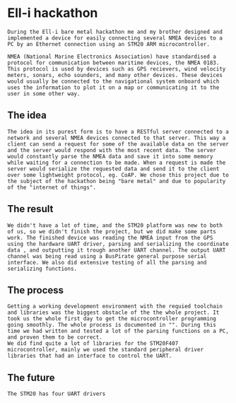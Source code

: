 Ell-i hackathon
===============

	During the Ell-i bare metal hackathon me and my brother designed and implemented a device for easily connecting several NMEA devices to a PC by an Ethernet connection using an STM20 ARM microcontroller.

	NMEA (National Marine Electronics Association) have standardised a protocol for communication between maritime devices, the NMEA 0183. This protocol is used by devices such as GPS recievers, wind velocity meters, sonars, echo sounders, and many other devices. These devices would usually be connected to the navigational system onboard which uses the information to plot it on a map or communicating it to the user in some other way. 

The idea
--------

	The idea in its purest form is to have a RESTful server connected to a network and several NMEA devices connected to that server. This way a client can send a request for some of the available data on the server and the server would respond with the most recent data. The server would constantly parse the NMEA data and save it into some memory while waiting for a connection to be made. When a request is made the server would serialize the requested data and send it to the client over some lightweight protocol, eg. CoAP. We chose this project due to the subject of the hackathon being "bare metal" and due to popularity of the "internet of things".

The result
----------
	We didn't have a lot of time, and the STM20 platform was new to both of us, so we didn't finish the project, but we did make some parts work. The finished device was reading the NMEA input from the GPS using the hardware UART driver, parsing and serializing the coordinate data , and outputting it trough another UART channel. The output UART channel was being read using a BusPirate general purpose serial interface. We also did extensive testing of all the parsing and serializing functions.

The process
-----------
	Getting a working development environment with the requied toolchain and libraries was the biggest obstacle of the the whole project. It took us the whole first day to get the microcontroller programming going smoothly. The whole process is documented in "". During this time we had written and tested a lot of the parsing functions on a PC, and proven them to be correct.
	We did find quite a lot of libraries for the STM20F407 microcontroller, mainly we used the standard peripheral driver libraries that had an interface to control the UART. 

The future
----------

	The STM20 has four UART drivers 
